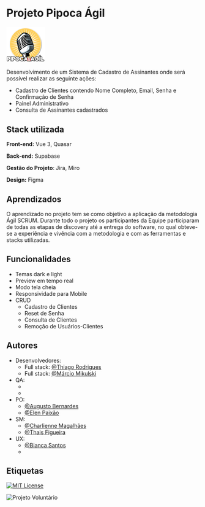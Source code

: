 # Projeto Pipoca Ágil 

<img src="https://github.com/thiaaagao/pipocaAgil/blob/main/pipocaAgil/src/assets/logo.png" width="20%">

Desenvolvimento de um Sistema de Cadastro de Assinantes onde será possível realizar as seguinte ações:
- Cadastro de Clientes contendo Nome Completo, Email, Senha e Confirmação de Senha
- Painel Administrativo 
- Consulta de Assinantes cadastrados

 
## Stack utilizada

**Front-end:** Vue 3, Quasar

**Back-end:** Supabase

**Gestão do Projeto**: Jira, Miro

**Design:** Figma

## Aprendizados

O aprendizado no projeto tem se como objetivo a aplicação da metodologia Ágil SCRUM. Durante todo o projeto os participantes da Equipe participaram de todas as etapas de discovery até a entrega do software, no qual obteve-se a experiência e vivência com a metodologia e com as ferramentas e stacks utilizadas.
## Funcionalidades

- Temas dark e light
- Preview em tempo real
- Modo tela cheia
- Responsividade para Mobile
- CRUD
    - Cadastro de Clientes
    - Reset de Senha
    - Consulta de Clientes
    - Remoção de Usuários-Clientes


## Autores
- Desenvolvedores: 
    - Full stack: [@Thiago Rodrigues](https://www.github.com/thiaaagao)
    - Full stack: [@Márcio Mikulski](https://www.github.com/marciomikulski)
- QA: 
    - []()
    - []()
- PO:
  - [@Augusto Bernardes](https://www.linkedin.com/in/agostinho-alcalai-bernardes/)
  - [@Elen Paixão](https://www.linkedin.com/in/elen-paixão-30513294/)
- SM:
  - [@Charlienne Magalhães](https://www.linkedin.com/in/charliennemagalhaes/)
  - [@Thais Figueira](https://www.linkedin.com/in/figueirathais/)
- UX:
  - [@Bianca Santos](https://www.linkedin.com/in/biamrsantos/)
  - []()



## Etiquetas

[![MIT License](https://img.shields.io/badge/License-MIT-green.svg)](https://choosealicense.com/licenses/mit/)

![Projeto Voluntário](https://img.shields.io/badge/Pipoca%20Ágil-%20Voluntariado-blue)


